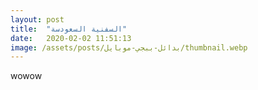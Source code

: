```yaml
---
layout: post
title:  "السفنية السعودسة"
date:   2020-02-02 11:51:13
image: /assets/posts/بدائل-ببجي-موبايل/thumbnail.webp
---
```


wowow
